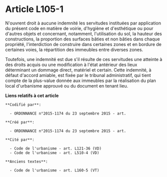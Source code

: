 # Article L105-1

N'ouvrent droit à aucune indemnité les servitudes instituées par application du présent code en matière de voirie, d'hygiène
et d'esthétique ou pour d'autres objets et concernant, notamment, l'utilisation du sol, la hauteur des constructions, la
proportion des surfaces bâties et non bâties dans chaque propriété, l'interdiction de construire dans certaines zones et en
bordure de certaines voies, la répartition des immeubles entre diverses zones.

Toutefois, une indemnité est due s'il résulte de ces servitudes une atteinte à des droits acquis ou une modification à l'état
antérieur des lieux déterminant un dommage direct, matériel et certain. Cette indemnité, à défaut d'accord amiable, est fixée
par le tribunal administratif, qui tient compte de la plus-value donnée aux immeubles par la réalisation du plan local
d'urbanisme approuvé ou du document en tenant lieu.

**Liens relatifs à cet article**

	**Codifié par**:

	  - ORDONNANCE n°2015-1174 du 23 septembre 2015 - art.

	**Créé par**:

	  - ORDONNANCE n°2015-1174 du 23 septembre 2015 - art.

	**Cité par**:

	  - Code de l'urbanisme - art. L121-36 (VD)
	  - Code de l'urbanisme - art. L510-4 (VD)

	**Anciens textes**:

	  - Code de l'urbanisme - art. L160-5 (VT)
